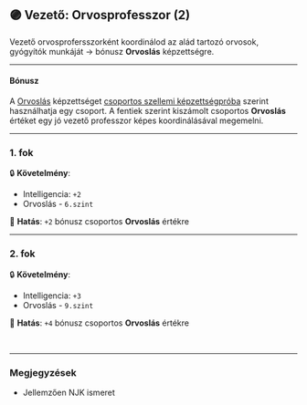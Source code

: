 ## 🟣 Vezető: Orvosprofesszor (2)

Vezető orvosprofersszorként koordinálod az alád tartozó orvosok, gyógyítók munkáját → bónusz **Orvoslás** képzettségre.

---
#### Bónusz

A [Orvoslás](../kepzettsegek.primer.altalanos/orvoslas.md) képzettséget [csoportos szellemi képzettségpróba](../037_01_csoportos_kepzettsegproba.md#️-2-csoportos-szellemi-képzettségpróba) szerint használhatja egy csoport. A fentiek szerint kiszámolt csoportos **Orvoslás** értéket egy jó vezető professzor képes koordinálásával megemelni.

---
### 1. fok

🔒 **Követelmény**:
- Intelligencia: `+2`
- Orvoslás - `6.szint`

🌟 **Hatás**: `+2` bónusz csoportos **Orvoslás** értékre

---
### 2. fok

🔒 **Követelmény**:
- Intelligencia: `+3`
- Orvoslás - `9.szint`

🌟 **Hatás**: `+4` bónusz csoportos **Orvoslás** értékre

<br />

---
### Megjegyzések

- Jellemzően NJK ismeret
